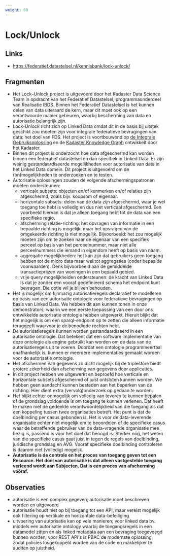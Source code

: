 ```yaml
---
weight: 60
---
```


# Lock/Unlock

## Links
- https://federatief.datastelsel.nl/kennisbank/lock-unlock/

## Fragmenten
- Het Lock–Unlock project is uitgevoerd door het Kadaster Data Science Team in opdracht van het Federatief Datastelsel, programmaonderdeel van Realisatie IBDS. Binnen het Federatief Datastelsel is het kunnen delen van data uiteraard de kern, maar dit moet ook op een verantwoorde manier gebeuren, waarbij bescherming van data en autorisatie belangrijk zijn.
- Lock-Unlock richt zich op Linked Data omdat dit in de basis bij uitstek geschikt zou moeten zijn voor integrale federatieve bevragingen van data: het doel van FDS. Het project is voortbouwend op [de Integrale Gebruiksoplossing](igo) en de [Kadaster Knowledge Graph](kkg) ontwikkelt door het Kadaster.
- Binnen dit project is onderzocht hoe data afgeschermd kan worden binnen een federatief datastelsel en dan specifiek in Linked Data. Er zijn weinig gestandaardiseerde mogelijkheden voor autorisatie van data in het Linked Data domein. Dit project is uitgevoerd om de (on)mogelijkheden te onderzoeken en te testen.
- Autorisatie oplossingen zouden de volgende afschermingspatronen moeten ondersteunen:
  - verticale subsets: objecten en/of kenmerken en/of relaties zijn afgeschermd, zoals bijv. koopsom of eigenaar.
  - horizontale subsets: delen van de data zijn afgeschermd, waar je wel toegang toe hebt is volledig en dus niet verticaal afgeschermd. Een voorbeeld hiervan is dat je alleen toegang hebt tot de data van een specifieke regio.
  - afscherming relatie-richting: het opvragen van informatie in een bepaalde richting is mogelijk, maar het opvragen van de omgekeerde richting is niet mogelijk. Bijvoorbeeld: het zou mogelijk moeten zijn om te zoeken naar de eigenaar van een specifiek perceel op basis van het perceelnummer, maar niet alle perceelnummers die iemand in eigendom heeft op basis van naam.
  - aggregatie mogelijkheden: het kan zijn dat gebruikers geen toegang hebben tot de micro data maar wel tot aggregaties (onder bepaalde voorwaarden). Denk bijvoorbeeld aan de gemiddelde transactieprijzen van woningen in een bepaald gebied.
  - vrije query mogelijkheiden ondersteunen: de kracht van Linked Data is dat je zonder een vooraf gedefinieerd schema het endpoint kunt bevragen. Die optie wil je blijven behouden.
- Het is mogelijk om fijnmazig autorisatieregels declaratief te modelleren op basis van een autorisatie ontologie voor federatieve bevragingen op basis van Linked Data. We hebben dit aan kunnen tonen in onze demonstrators, waarin we een eerste toepassing van een door ons ontwikkelde autorisatie ontologie hebben uitgewerkt. Hieruit blijkt dat het mogelijk is om een sparql-endpoint op te zetten die alleen informatie teruggeeft waarvoor je de benodigde rechten hebt.
- De autorisatieregels kunnen worden gestandaardiseerd in een autorisatie ontologie. Dat betekent dat een software implementatie van deze ontologie als engine gebruikt kan worden om de data van de autorisatieregels uit te voeren. Doordat een ontologie programmeertaal onafhankelijk is, kunnen er meerdere implementaties gemaakt worden voor de autorisatie ontologie.
- Het afschermen van gegevens zo dicht mogelijk bij de triplestore biedt grotere zekerheid dan afscherming van gegevens door applicaties.
- In dit project hebben we uitgewerkt en beproefd hoe verticale en horizontale subsets afgeschermd of juist ontsloten kunnen worden. We hebben geen aandacht kunnen besteden aan het beperken van de richting. Hier dient extra (vervolg)onderzoek op gedaan te worden.
- Het blijkt echter onmogelijk om volledig van tevoren te kunnen bepalen of de grondslag voldoende is om toegang te kunnen verlenen. Dat heeft te maken met de gedeelde verantwoordelijkheid van die toegang als dat een koppeling tussen twee organisaties betreft. Het punt is dat de doelbinding per casus gebonden is. Het is voor de data-leverende organisatie echter niet mogelijk om te beoordelen of de specifieke casus waar de betreffende gebruiker van de data-vragende organisatie mee bezig is, passend is voor het doel dat beoogd is. Sterker nog, het weten van die specifieke casus gaat juist in tegen de regels van doelbinding, juridische grondslag en AVG. Vooraf specifieke doelbinding controleren is daarom niet (volledig) mogelijk.
- **Autorisatie is de controle en het proces van toegang geven tot een Resource. Het doel van autorisatie is dat alleen vastgestelde toegang verleend wordt aan Subjecten. Dat is een proces van afscherming vóóraf.**

## Observaties
- autorisatie is een complex gegeven; autorisatie moet beschreven worden en uitgevoerd
- autorisatie houdt niet op bij toegang tot een API, maar vereist mogelijk ook filtering op vertikale en horizontale data-befeiliging
- uitvoering van autorisatie kan op vele manieren; voor linked data bv. middels een autorisatie ontology waarbij de toegangsregels in een datamodel zitten en als linked metadata aan een bevraging toegevoegd kunnen worden; voor REST API's is PBAC de modernste oplossing, zodat policies losgekoppeld worden van de code en makkelijker te auditen op juistheid.
